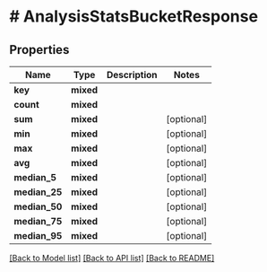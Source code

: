 # # AnalysisStatsBucketResponse

## Properties

Name | Type | Description | Notes
------------ | ------------- | ------------- | -------------
**key** | **mixed** |  |
**count** | **mixed** |  |
**sum** | **mixed** |  | [optional]
**min** | **mixed** |  | [optional]
**max** | **mixed** |  | [optional]
**avg** | **mixed** |  | [optional]
**median_5** | **mixed** |  | [optional]
**median_25** | **mixed** |  | [optional]
**median_50** | **mixed** |  | [optional]
**median_75** | **mixed** |  | [optional]
**median_95** | **mixed** |  | [optional]

[[Back to Model list]](../../README.md#models) [[Back to API list]](../../README.md#endpoints) [[Back to README]](../../README.md)
